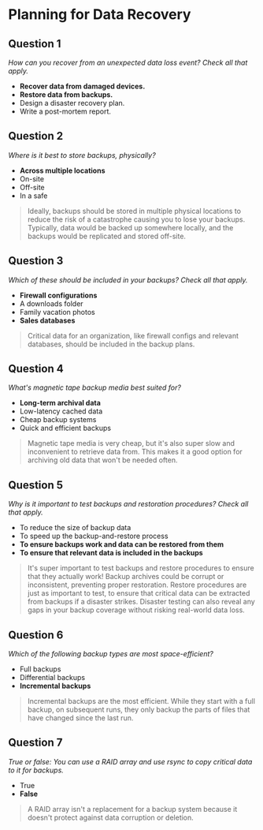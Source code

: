 # Planning for Data Recovery

## Question 1

*How can you recover from an unexpected data loss event? Check all that apply.*

* **Recover data from damaged devices.**
* **Restore data from backups.**
* Design a disaster recovery plan.
* Write a post-mortem report.

## Question 2

*Where is it best to store backups, physically?*

* **Across multiple locations**
* On-site
* Off-site
* In a safe

> Ideally, backups should be stored in multiple physical locations to reduce the risk of a catastrophe causing you to lose your backups. Typically, data would be backed up somewhere locally, and the backups would be replicated and stored off-site.

## Question 3

*Which of these should be included in your backups? Check all that apply.*

* **Firewall configurations**
* A downloads folder
* Family vacation photos
* **Sales databases**

> Critical data for an organization, like firewall configs and relevant databases, should be included in the backup plans.

## Question 4

*What's magnetic tape backup media best suited for?*

* **Long-term archival data**
* Low-latency cached data
* Cheap backup systems
* Quick and efficient backups

> Magnetic tape media is very cheap, but it's also super slow and inconvenient to retrieve data from. This makes it a good option for archiving old data that won't be needed often.

## Question 5

*Why is it important to test backups and restoration procedures? Check all that apply.*

* To reduce the size of backup data
* To speed up the backup-and-restore process
* **To ensure backups work and data can be restored from them**
* **To ensure that relevant data is included in the backups**

> It's super important to test backups and restore procedures to ensure that they actually work! Backup archives could be corrupt or inconsistent, preventing proper restoration. Restore procedures are just as important to test, to ensure that critical data can be extracted from backups if a disaster strikes. Disaster testing can also reveal any gaps in your backup coverage without risking real-world data loss.

## Question 6

*Which of the following backup types are most space-efficient?*

* Full backups
* Differential backups
* **Incremental backups**

> Incremental backups are the most efficient. While they start with a full backup, on subsequent runs, they only backup the parts of files that have changed since the last run.

## Question 7

*True or false: You can use a RAID array and use rsync to copy critical data to it for backups.*

* True
* **False**

> A RAID array isn't a replacement for a backup system because it doesn't protect against data corruption or deletion.
